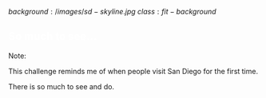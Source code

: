 $background:/images/sd-skyline.jpg$
$class:fit-background$

<h2 style="color:white">So much to see...</h2>

Note:

This challenge reminds me of when people visit San Diego for the first time.

There is so much to see and do.

